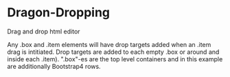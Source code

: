 # Dragon-Dropping
Drag and drop html editor

Any .box and .item elements will have drop targets added when an .item drag is intitiated. Drop targets are added to each empty .box or around and inside each .item). ".box"-es are the top level containers and in this example are additionally Bootstrap4 rows.
